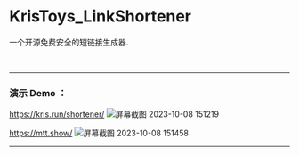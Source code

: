 # KrisToys_LinkShortener

一个开源免费安全的短链接生成器.

<br />
<hr />

### 演示 Demo ：

https://kris.run/shortener/
![屏幕截图 2023-10-08 151219](https://github.com/donelee/KrisToys_LinkShortener/assets/110365253/ba039447-702e-4f2c-b880-a18894ff1882)
<br />

https://mtt.show/
![屏幕截图 2023-10-08 151458](https://github.com/donelee/KrisToys_LinkShortener/assets/110365253/b4e57684-ce10-4cf5-b3bc-af57fc1a5a79)

<hr />
